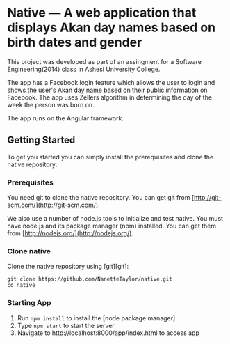 # Native — A web application that displays Akan day names based on birth dates and gender

This project was developed as part of an assingment for a Software Engineering(2014) class in Ashesi University College.

The app has a Facebook login feature which allows the user to login and shows the user's Akan day name based on their public information on Facebook. The app uses Zellers algorithm in determining the day of the week the person was born on.

The app runs on the Angular framework.

## Getting Started

To get you started you can simply install the prerequisites and clone the native repository:

### Prerequisites

You need git to clone the native repository. You can get git from
[http://git-scm.com/](http://git-scm.com/).

We also use a number of node.js tools to initialize and test native. You must have node.js and
its package manager (npm) installed.  You can get them from [http://nodejs.org/](http://nodejs.org/).

### Clone native

Clone the native repository using [git][git]:

```
git clone https://github.com/NanetteTaylor/native.git
cd native
```

### Starting App

1. Run `npm install` to install the [node package manager]
2. Type `npm start` to start the server
3. Navigate to http://localhost:8000/app/index.html to access app
